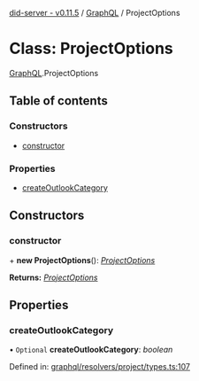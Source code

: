 [did-server - v0.11.5](../README.md) / [GraphQL](../modules/graphql.md) / ProjectOptions

# Class: ProjectOptions

[GraphQL](../modules/graphql.md).ProjectOptions

## Table of contents

### Constructors

- [constructor](graphql.projectoptions.md#constructor)

### Properties

- [createOutlookCategory](graphql.projectoptions.md#createoutlookcategory)

## Constructors

### constructor

\+ **new ProjectOptions**(): [*ProjectOptions*](graphql.projectoptions.md)

**Returns:** [*ProjectOptions*](graphql.projectoptions.md)

## Properties

### createOutlookCategory

• `Optional` **createOutlookCategory**: *boolean*

Defined in: [graphql/resolvers/project/types.ts:107](https://github.com/Puzzlepart/did/blob/dev/server/graphql/resolvers/project/types.ts#L107)
